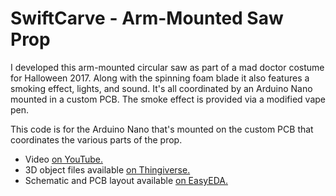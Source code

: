 # SwiftCarve - Arm-Mounted Saw Prop
I developed this arm-mounted circular saw as part of a mad doctor costume for Halloween 2017. Along with the spinning foam blade it also features a smoking effect, lights, and sound. It's all coordinated by an Arduino Nano mounted in a custom PCB. The smoke effect is provided via a modified vape pen.

This code is for the Arduino Nano that's mounted on the custom PCB that coordinates the various parts of the prop.

* Video [on YouTube.](https://youtu.be/wdke-Im5TWA)
* 3D object files available [on Thingiverse.](https://www.thingiverse.com/thing:2737512)
* Schematic and PCB layout available [on EasyEDA.](https://easyeda.com/NicholasKoza/Saw_Control-859e8b72fdf647aea8d53035bd3d63ae)

